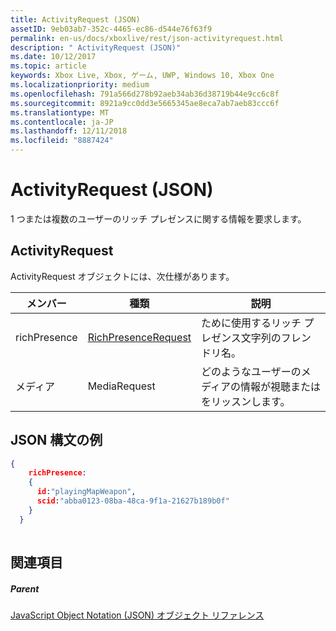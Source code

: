 ```yaml
---
title: ActivityRequest (JSON)
assetID: 9eb03ab7-352c-4465-ec86-d544e76f63f9
permalink: en-us/docs/xboxlive/rest/json-activityrequest.html
description: " ActivityRequest (JSON)"
ms.date: 10/12/2017
ms.topic: article
keywords: Xbox Live, Xbox, ゲーム, UWP, Windows 10, Xbox One
ms.localizationpriority: medium
ms.openlocfilehash: 791a566d278b92aeb34ab36d38719b44e9cc6c8f
ms.sourcegitcommit: 8921a9cc0dd3e5665345ae8eca7ab7aeb83ccc6f
ms.translationtype: MT
ms.contentlocale: ja-JP
ms.lasthandoff: 12/11/2018
ms.locfileid: "8887424"
---
```

# <a name="activityrequest-json"></a>ActivityRequest (JSON)
1 つまたは複数のユーザーのリッチ プレゼンスに関する情報を要求します。 
<a id="ID4EN"></a>

 
## <a name="activityrequest"></a>ActivityRequest
 
ActivityRequest オブジェクトには、次仕様があります。
 
| メンバー| 種類| 説明| 
| --- | --- | --- | 
| richPresence| [RichPresenceRequest](json-richpresencerequest.md)| ために使用するリッチ プレゼンス文字列のフレンドリ名。| 
| メディア| MediaRequest| どのようなユーザーのメディアの情報が視聴またはをリッスンします。| 
  
<a id="ID4EVB"></a>

 
## <a name="sample-json-syntax"></a>JSON 構文の例
 

```json
{
    richPresence:
    {
      id:"playingMapWeapon",
      scid:"abba0123-08ba-48ca-9f1a-21627b189b0f"
    }
  }
    
```

  
<a id="ID4E5B"></a>

 
## <a name="see-also"></a>関連項目
 
<a id="ID4EAC"></a>

 
##### <a name="parent"></a>Parent 

[JavaScript Object Notation (JSON) オブジェクト リファレンス](atoc-xboxlivews-reference-json.md)

   